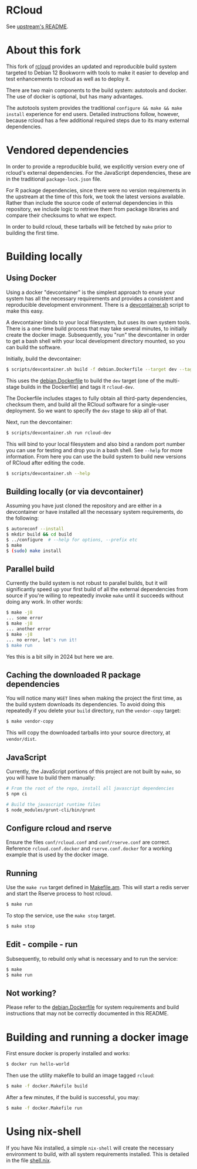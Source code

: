 # RCloud

See [upstream's README](README-upstream.md).

# About this fork

This fork of [rcloud](https://github.com/att/rcloud) provides an
updated and reproducible build system targeted to Debian 12 Bookworm
with tools to make it easier to develop and test enhancements to
rcloud as well as to deploy it.

There are two main components to the build system: autotools and
docker. The use of docker is optional, but has many advantages.

The autotools system provides the traditional `configure && make &&
make install` experience for end users. Detailed instructions follow,
however, because rcloud has a few additional required steps due to its
many external dependencies.

# Vendored dependencies

In order to provide a reproducible build, we explicitly version every
one of rcloud's external dependencies. For the JavaScript
dependencies, these are in the traditional `package-lock.json` file.

For R package dependencies, since there were no version requirements
in the upstream at the time of this fork, we took the latest versions
available. Rather than include the source code of external
dependencies in this repository, we include logic to retrieve them
from package libraries and compare their checksums to what we expect.

In order to build rcloud, these tarballs will be fetched by `make`
prior to building the first time.

# Building locally

## Using Docker

Using a docker "devcontainer" is the simplest approach to enure your
system has all the necessary requirements and provides a consistent
and reproducible development environment. There is a
[devcontainer.sh](scripts/devcontainer.sh) script to make this easy.

A devcontainer binds to your local filesystem, but uses its own system
tools. There is a one-time build process that may take several
minutes, to initially create the docker image. Subsequently, you "run"
the devcontainer in order to get a bash shell with your local
development directory mounted, so you can build the software.

Initially, build the devcontainer:

```sh
$ scripts/devcontainer.sh build -f debian.Dockerfile --target dev --tag rcloud-dev
```

This uses the [debian.Dockerfile](debian.Dockerfile) to build the
`dev` target (one of the multi-stage builds in the Dockerfile) and
tags it `rcloud-dev`.

The Dockerfile includes stages to fully obtain all third-party
dependencies, checksum them, and build all the RCloud software for a
single-user deployment. So we want to specify the `dev` stage to skip
all of that.

Next, run the devcontainer:

```sh
$ scripts/devcontainer.sh run rcloud-dev
```

This will bind to your local filesystem and also bind a random port
number you can use for testing and drop you in a bash shell. See
`--help` for more information. From here you can use the build system
to build new versions of RCloud after editing the code.

```sh
$ scripts/devcontainer.sh --help
```

## Building locally (or via devcontainer)

Assuming you have just cloned the repository and are either in a
devcontainer or have installed all the necessary system requirements,
do the following:

```sh
$ autoreconf --install
$ mkdir build && cd build
$ ../configure  # --help for options, --prefix etc
$ make
$ (sudo) make install
```

## Parallel build

Currently the build system is not robust to parallel builds, but it
will significantly speed up your first build of all the external
dependencies from source if you're willing to repeatedly invoke `make`
until it succeeds without doing any work. In other words:

```sh
$ make -j8
... some error
$ make -j8
... another error
$ make -j8
... no error, let's run it!
$ make run
```

Yes this is a bit silly in 2024 but here we are.

## Caching the downloaded R package dependencies

You will notice many `WGET` lines when making the project the first
time, as the build system downloads its dependencies. To avoid doing
this repeatedly if you delete your `build` directory, run the
`vendor-copy` target:

```sh
$ make vendor-copy
```

This will copy the downloaded tarballs into your source directory, at
`vendor/dist`.

## JavaScript

Currently, the JavaScript portions of this project are not built by
`make`, so you will have to build them manually:

```sh
# From the root of the repo, install all javascript dependencies
$ npm ci

# Build the javascript runtime files
$ node_modules/grunt-cli/bin/grunt
```

## Configure rcloud and rserve

Ensure the files `conf/rcloud.conf` and `conf/rserve.conf` are
correct. Reference `rcloud.conf.docker` and `rserve.conf.docker` for a
working example that is used by the docker image.

## Running

Use the `make run` target defined in [Makefile.am](./Makefile.am).
This will start a redis server and start the Rserve process to host
rcloud.

```sh
$ make run
```

To stop the service, use the `make stop` target.

```sh
$ make stop
```

## Edit - compile - run

Subsequently, to rebuild only what is necessary and to run the
service:

```sh
$ make
$ make run
```

## Not working?

Please refer to the [debian.Dockerfile](./debian.Dockerfile) for
system requirements and build instructions that may not be correctly
documented in this README.

# Building and running a docker image

First ensure docker is properly installed and works:

```sh
$ docker run hello-world
```

Then use the utility makefile to build an image tagged `rcloud`:
```sh
$ make -f docker.Makefile build
```

After a few minutes, if the build is successful, you may:
```sh
$ make -f docker.Makefile run
```

# Using nix-shell

If you have Nix installed, a simple `nix-shell` will create the
necessary environment to build, with all system requirements
installed. This is detailed in the file [shell.nix](./shell.nix).
